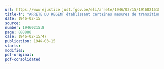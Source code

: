 ```yaml
---
url: https://www.ejustice.just.fgov.be/eli/arrete/1946/02/15/1946021518/justel
title-fr: "ARRETE DU REGENT établissant certaines mesures de transition en matière de pensions, allocations et rentes militaires"
date: 1946-02-15
source:
number: 1946021518
page: 888888
case: 1946-02-15/47
publication: 1946-03-15
starts:
modifies:
pdf-original:
pdf-consolidated:
---
```


